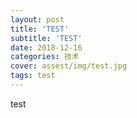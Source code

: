 ```yaml
---
layout: post
title: 'TEST'
subtitle: 'TEST'
date: 2018-12-16
categories: 技术
cover: assest/img/test.jpg
tags: test
---
```

test